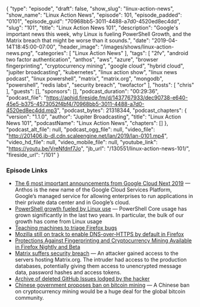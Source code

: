 {
  "type": "episode",
  "draft": false,
  "show_slug": "linux-action-news",
  "show_name": "Linux Action News",
  "episode": 101,
  "episode_padded": "0101",
  "episode_guid": "70968bb5-3011-4488-a7d0-4520ed8ec4dd",
  "slug": "101",
  "title": "Linux Action News 101",
  "description": "Google's important news this week, why Linux is fueling PowerShell Growth, and the Matrix breach that might be worse than it sounds.",
  "date": "2019-04-14T18:45:00-07:00",
  "header_image": "/images/shows/linux-action-news.png",
  "categories": [
    "Linux Action News"
  ],
  "tags": [
    "2fv",
    "android two factor authentication",
    "anthos",
    "aws",
    "azure",
    "browser fingerprinting",
    "cryptocurrency mining",
    "google cloud",
    "hybrid cloud",
    "jupiter broadcasting",
    "kubernetes",
    "linux action show",
    "linux news podcast",
    "linux powershell",
    "matrix",
    "matrix.org",
    "mongodb",
    "powershell",
    "redis labs",
    "security breach",
    "twofactor"
  ],
  "hosts": [
    "chris"
  ],
  "guests": [],
  "sponsors": [],
  "podcast_duration": "00:29:36",
  "podcast_file": "https://aphid.fireside.fm/d/1437767933/dec90738-e640-45e5-b375-4573052f4bf4/70968bb5-3011-4488-a7d0-4520ed8ec4dd.mp3",
  "podcast_bytes": 21318344,
  "podcast_chapters": {
    "version": "1.1.0",
    "author": "Jupiter Broadcasting",
    "title": "Linux Action News 101",
    "podcastName": "Linux Action News",
    "chapters": []
  },
  "podcast_alt_file": null,
  "podcast_ogg_file": null,
  "video_file": "http://201406.jb-dl.cdn.scaleengine.net/lan/2019/lan-0101.mp4",
  "video_hd_file": null,
  "video_mobile_file": null,
  "youtube_link": "https://youtu.be/VreNfdnf7Jo",
  "jb_url": "/130551/linux-action-news-101/",
  "fireside_url": "/101"
}


### Episode Links

  * [The 6 most important announcements from Google Cloud Next 2019](https://techcrunch.com/2019/04/10/the-6-most-important-announcements-from-google-cloud-next-2019/ "The 6 most important announcements from Google Cloud Next 2019") — Anthos is the new name of the Google Cloud Services Platform, Google’s managed service for allowing enterprises to run applications in their private data center and in Google’s cloud. 
  * [PowerShell growth fueled by Linux use](https://devblogs.microsoft.com/powershell/the-next-release-of-powershell-powershell-7/ "PowerShell growth fueled by Linux use") — PowerShell Core usage has grown significantly in the last two years. In particular, the bulk of our growth has come from Linux usage
  * [Teaching machines to triage Firefox bugs](https://hacks.mozilla.org/2019/04/teaching-machines-to-triage-firefox-bugs/ "Teaching machines to triage Firefox bugs")
  * [Mozilla still on track to enable DNS-over-HTTPS by default in Firefox](https://www.ghacks.net/2019/04/10/mozilla-still-on-track-to-enable-dns-over-https-by-default-in-firefox/ "Mozilla still on track to enable DNS-over-HTTPS by default in Firefox")
  * [Protections Against Fingerprinting and Cryptocurrency Mining Available in Firefox Nightly and Beta](https://blog.mozilla.org/futurereleases/2019/04/09/protections-against-fingerprinting-and-cryptocurrency-mining-available-in-firefox-nightly-and-beta/ "Protections Against Fingerprinting and Cryptocurrency Mining Available in Firefox Nightly and Beta")
  * [Matrix suffers security breach](https://matrix.org/blog/2019/04/11/security-incident/ "Matrix suffers security breach") — An attacker gained access to the servers hosting Matrix.org. The intruder had access to the production databases, potentially giving them access to unencrypted message data, password hashes and access tokens. 
  * [Archive of deleted GitHub Issues lodged by the hacker](https://web.archive.org/web/20190412081930/https://github.com/matrix-org/matrix.org/issues "Archive of deleted GitHub Issues lodged by the hacker")
  * [Chinese government proposes ban on bitcoin mining](https://arstechnica.com/tech-policy/2019/04/chinese-government-proposes-ban-on-bitcoin-mining/ "Chinese government proposes ban on bitcoin mining") — A Chinese ban on cryptocurrency mining would be a huge deal for the global bitcoin community. 



